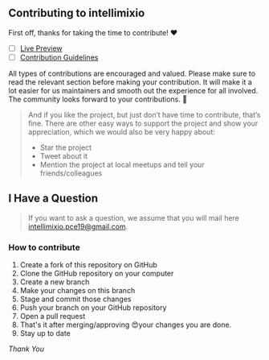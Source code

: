 ## Contributing to intellimixio

First off, thanks for taking the time to contribute! ❤️

 - [ ] [Live Preview](https://intellimixio.in/)
 - [ ] [Contribution Guidelines](https://training.galaxyproject.org/training-material/topics/contributing/tutorials/github-command-line-contribution/tutorial.html)

All types of contributions are encouraged and valued. Please make sure to read the relevant section before making your contribution. It will make it a lot easier for us maintainers and smooth out the experience for all involved. The community looks forward to your contributions. 🎉

> And if you like the project, but just don’t have time to contribute, that’s fine. There are other easy ways to support the project and show your appreciation, which we would also be very happy about:
> 
> -   Star the project
> -   Tweet about it
> -   Mention the project at local meetups and tell your friends/colleagues

## I Have a Question  
  
> If you want to ask a question, we assume that you will mail here  [intellimixio.pce19@gmail.com](mailto:intellimixio.pce19@gmail.com).

### How to contribute

 1. Create a fork of this repository on GitHub
 2. Clone the GitHub repository on your computer
 3. Create a new branch
 4. Make your changes on this branch
 5. Stage and commit those changes
 6. Push your branch on your GitHub repository
 7. Open a pull request
 8.  That's it after merging/approving 😍your changes you are done.
 9. Stay up to date

*Thank You* 